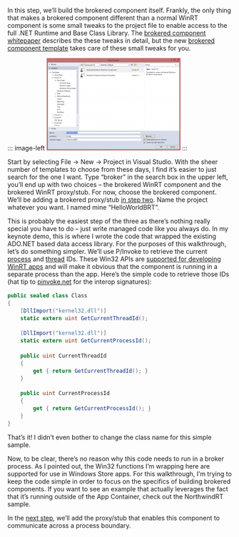 In this step, we’ll build the brokered component itself. Frankly, the
only thing that makes a brokered component different than a normal WinRT
component is some small tweaks to the project file to enable access to
the full .NET Runtime and Base Class Library. The [brokered component
whitepaper](http://msdn.microsoft.com/en-us/library/windows/apps/dn630195.aspx)
describes the these tweaks in detail, but the new [brokered component
template](http://visualstudiogallery.msdn.microsoft.com/527286e4-b06a-4234-adde-d313c9c3c23e) takes
care of these small tweaks for you.

::: image-left
[![BRT\_NewProject](https://raw.githubusercontent.com/devhawk/devhawk.github.io/master/images/blog/20140425-0841-brokered-winrt-components-step-one/BRT_NewProject-300x207.png)](https://raw.githubusercontent.com/devhawk/devhawk.github.io/master/images/blog/20140425-0841-brokered-winrt-components-step-one/BRT_NewProject.png) 
:::

Start by selecting File -\> New -\> Project in Visual Studio. With the sheer
number of templates to choose from these days, I find it’s easier to
just search for the one I want. Type “broker” in the search box in the
upper left, you’ll end up with two choices – the brokered WinRT
component and the brokered WinRT proxy/stub. For now, choose the
brokered component. We’ll be adding a brokered proxy/stub [in step
two](http://devhawk.net/2014/04/25/brokered-winrt-components-step-two).
Name the project whatever you want. I named mine “HelloWorldBRT”.

This is probably the easiest step of the three as there’s nothing really
special you have to do – just write managed code like you always do. In
my keynote demo, this is where I wrote the code that wrapped the
existing ADO.NET based data access library. For the purposes of this
walkthrough, let’s do something simpler. We’ll use P/Invoke to retrieve
the current
[process](http://msdn.microsoft.com/en-us/library/windows/apps/ms683180.aspx)
and
[thread](http://msdn.microsoft.com/en-us/library/windows/apps/ms683183.aspx)
IDs. These Win32 APIs are [supported for developing WinRT
apps](http://msdn.microsoft.com/en-us/library/windows/apps/br205762.aspx)
and will make it obvious that the component is running in a separate
process than the app. Here’s the simple code to retrieve those IDs (hat
tip to [pinvoke.net](http://www.pinvoke.net) for the interop
signatures):

``` csharp
public sealed class Class
{
    [DllImport("kernel32.dll")]
    static extern uint GetCurrentThreadId();

    [DllImport("kernel32.dll")]
    static extern uint GetCurrentProcessId();

    public uint CurrentThreadId
    {
        get { return GetCurrentThreadId(); }
    }

    public uint CurrentProcessId
    {
        get { return GetCurrentProcessId(); }
    }
}
```

That’s it! I didn’t even bother to change the class name for this simple
sample.

Now, to be clear, there’s no reason why this code needs to run in a
broker process. As I pointed out, the Win32 functions I’m wrapping here
are supported for use in Windows Store apps. For this walkthrough, I’m
trying to keep the code simple in order to focus on the specifics of
building brokered components. If you want to see an example that
actually leverages the fact that it’s running outside of the App
Container, check out the NorthwindRT sample.

In the [next
step](http://devhawk.net/2014/04/25/brokered-winrt-components-step-two),
we’ll add the proxy/stub that enables this component to communicate
across a process boundary.
